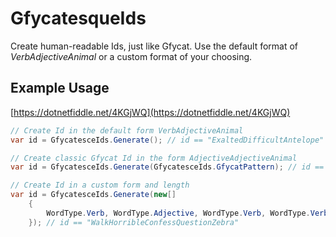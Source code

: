 # GfycatesqueIds

Create human-readable Ids, just like Gfycat. Use the default format of _VerbAdjectiveAnimal_ or a custom format of your choosing.

## Example Usage

[https://dotnetfiddle.net/4KGjWQ](https://dotnetfiddle.net/4KGjWQ)

```csharp
// Create Id in the default form VerbAdjectiveAnimal
var id = GfycatesceIds.Generate(); // id == "ExaltedDifficultAntelope"

// Create classic Gfycat Id in the form AdjectiveAdjectiveAnimal
var id = GfycatesceIds.Generate(GfycatesceIds.GfycatPattern); // id == "CalmFriendlyLion"

// Create Id in a custom form and length
var id = GfycatesceIds.Generate(new[]
    {
        WordType.Verb, WordType.Adjective, WordType.Verb, WordType.Verb, WordType.Animal
    }); // id == "WalkHorribleConfessQuestionZebra"
```